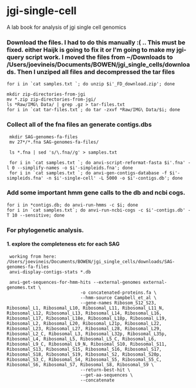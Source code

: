 # jgi-single-cell
A lab book for analysis of jgi single cell genomics
### Download the files. I had to do this manually :( .. This must be fixed.  either Haijk is going to fix it or I'm going to make my jgi-query script work.  I moved the files from ~/Downloads to /Users/joevineis/Documents/BOWEN/jgi_single_cells/downloads.  Then I unziped all files and decompressed the tar files


    for i in `cat samples.txt `; do unzip $i'_FD_download.zip'; done

    mkdir zip-directories-from-jgi
    mv *.zip zip-directories-from-jgi/
    ls *Raw/IMG\ Data/ | grep .gz > tar-files.txt
    for i in `cat tar-files.txt`; do tar -zxvf *Raw/IMG\ Data/$i; done



### Collect all of the fna files an generate contigs.dbs

     mkdir SAG-genomes-fa-files
     mv 27*/*.fna SAG-genomes-fa-files/
     
     ls *.fna | sed 's/\.fna//g' > samples.txt

     for i in `cat samples.txt `; do anvi-script-reformat-fasta $i'.fna' -l 0 --simplify-names -o $i'-simpleids.fna'; done
     for i in `cat samples.txt `; do anvi-gen-contigs-database -f $i'-simpleids.fna' -n $i'-single-cell' -L 5000 -o $i'-contigs.db'; done
     

### Add some important hmm gene calls to the db and ncbi cogs.  

    for i in *contigs.db; do anvi-run-hmms -c $i; done
    for i in `cat samples.txt`; do anvi-run-ncbi-cogs -c $i'-contigs.db' -T 10 --sensitive; done

### For phylogenetic analysis.

#### 1. explore the completeness etc for each SAG


     working from here: /Users/joevineis/Documents/BOWEN/jgi_single_cells/downloads/SAG-genomes-fa-files
     anvi-display-contigs-stats *.db

     anvi-get-sequences-for-hmm-hits --external-genomes external-genomes.txt \
                                -o concatenated-proteins.fa \
                                --hmm-source Campbell_et_al \
                                --gene-names Ribosom_S12_S23, Ribosomal_L1, Ribosomal_L10, Ribosomal_L11, Ribosomal_L11_N, Ribosomal_L12, Ribosomal_L13, Ribosomal_L14, Ribosomal_L16, Ribosomal_L17, Ribosomal_L18e, Ribosomal_L18p, Ribosomal_L19, Ribosomal_L2, Ribosomal_L20, Ribosomal_L21p, Ribosomal_L22, Ribosomal_L23, Ribosomal_L27, Ribosomal_L28, Ribosomal_L29, Ribosomal_L2_C, Ribosomal_L3, Ribosomal_L32p, Ribosomal_L35p, Ribosomal_L4, Ribosomal_L5, Ribosomal_L5_C, Ribosomal_L6, Ribosomal_L9_C, Ribosomal_L9_N, Ribosomal_S10, Ribosomal_S11, Ribosomal_S13, Ribosomal_S15, Ribosomal_S16, Ribosomal_S17, Ribosomal_S18, Ribosomal_S19, Ribosomal_S2, Ribosomal_S20p, Ribosomal_S3_C, Ribosomal_S4, Ribosomal_S5, Ribosomal_S5_C, Ribosomal_S6, Ribosomal_S7, Ribosomal_S8, Ribosomal_S9 \
                                --return-best-hit \
                                --get-aa-sequences \
                                --concatenate

